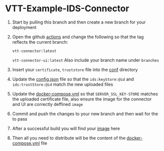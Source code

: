 # VTT-Example-IDS-Connector

1. Start by pulling this branch and then create a new branch for your deployment
2. Open the github [actions](.github/workflows/docker-build.yml) and change the following so that the tag reflects the current branch:
   
   ```vtt-connector:latest``` 
   
   ```vtt-connector-ui:latest```
   Also include your branch name under ```branches```
3. Insert your ```certificate```, ```truststore``` file into the [conf](./conf/) directory
4. Update the [config.json](./conf/config.json) file so that the ```ids:keyStore:@id``` and ```ids:trustStore:@id``` match the new uploaded files
5. Update the [docker-compose.yml](docker-compose.yml) so that ```SERVER_SSL_KEY-STORE``` matches the uploaded certificate file, also ensure the image for the connector and UI are correctly deffined ```image```
6. Commit and push the changes to your new branch and then wait for the  to pass
7. After a successful build you will find your [image](https://github.com/Advanced-Dataspaces-VTT/VTT-Example-IDS-Connector/pkgs/container/vtt-example-ids-connector%2Fvtt-connector) here
8. Then all you need to distribute will be the content of the [docker-compose.yml](docker-compose.yml) file




